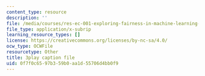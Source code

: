 ```yaml
---
content_type: resource
description: ''
file: /media/courses/res-ec-001-exploring-fairness-in-machine-learning-for-international-development-spring-2020/0f7f0c6597b359b0aa1d55706d4bb0f9_CaoJ_Z4g7FQ.vtt
file_type: application/x-subrip
learning_resource_types: []
license: https://creativecommons.org/licenses/by-nc-sa/4.0/
ocw_type: OCWFile
resourcetype: Other
title: 3play caption file
uid: 0f7f0c65-97b3-59b0-aa1d-55706d4bb0f9
---
```

